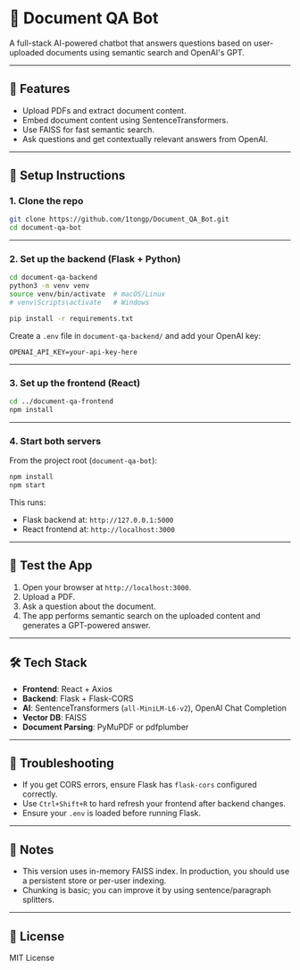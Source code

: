 # 🧠 Document QA Bot

A full-stack AI-powered chatbot that answers questions based on user-uploaded documents using semantic search and OpenAI's GPT.

---

## 🚀 Features

* Upload PDFs and extract document content.
* Embed document content using SentenceTransformers.
* Use FAISS for fast semantic search.
* Ask questions and get contextually relevant answers from OpenAI.

---

## 💠 Setup Instructions

### 1. Clone the repo

```bash
git clone https://github.com/1tongp/Document_QA_Bot.git
cd document-qa-bot
```

---

### 2. Set up the backend (Flask + Python)

```bash
cd document-qa-backend
python3 -m venv venv
source venv/bin/activate  # macOS/Linux
# venv\Scripts\activate   # Windows

pip install -r requirements.txt
```

Create a `.env` file in `document-qa-backend/` and add your OpenAI key:

```
OPENAI_API_KEY=your-api-key-here
```

---

### 3. Set up the frontend (React)

```bash
cd ../document-qa-frontend
npm install
```

---

### 4. Start both servers

From the project root (`document-qa-bot`):

```bash
npm install
npm start
```

This runs:

* Flask backend at: `http://127.0.0.1:5000`
* React frontend at: `http://localhost:3000`

---

## 🧪 Test the App

1. Open your browser at `http://localhost:3000`.
2. Upload a PDF.
3. Ask a question about the document.
4. The app performs semantic search on the uploaded content and generates a GPT-powered answer.

---

## 🛠️ Tech Stack

* **Frontend**: React + Axios
* **Backend**: Flask + Flask-CORS
* **AI**: SentenceTransformers (`all-MiniLM-L6-v2`), OpenAI Chat Completion
* **Vector DB**: FAISS
* **Document Parsing**: PyMuPDF or pdfplumber

---

## 🧼 Troubleshooting

* If you get CORS errors, ensure Flask has `flask-cors` configured correctly.
* Use `Ctrl+Shift+R` to hard refresh your frontend after backend changes.
* Ensure your `.env` is loaded before running Flask.

---

## 📌 Notes

* This version uses in-memory FAISS index. In production, you should use a persistent store or per-user indexing.
* Chunking is basic; you can improve it by using sentence/paragraph splitters.

---

## 📄 License

MIT License
